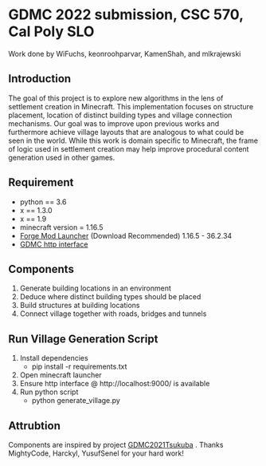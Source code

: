 # GDMC 2022 submission, CSC 570, Cal Poly SLO

Work done by WiFuchs, keonroohparvar, KamenShah, and mlkrajewski

## Introduction
 The goal of this project is to explore new algorithms in the lens of settlement creation in Minecraft. This implementation focuses on structure placement, location of distinct building types and village connection mechanisms. Our goal was to improve upon previous works and furthermore achieve village layouts that are analogous to what could be seen in the world. While this work is domain specific to Minecraft, the frame of logic used in settlement creation may help improve procedural content generation used in other games. 

 
## Requirement
* python == 3.6
* x == 1.3.0
* x == 1.9
* minecraft version = 1.16.5
* [Forge Mod Launcher] (Download Recommended) 1.16.5 - 36.2.34
* [GDMC http interface]

## Components
1. Generate building locations in an environment
2. Deduce where distinct building types should be placed
3. Build structures at building locations
4. Connect village together with roads, bridges and tunnels


## Run Village Generation Script

1. Install dependencies
    * pip install -r requirements.txt
2. Open minecraft launcher
3. Ensure http interface @ http://localhost:9000/ is available
4. Run python script
    * python generate_village.py


## Attrubtion
Components are inspired by project [GDMC2021Tsukuba] . Thanks MightyCode, Harckyl, YusufSenel for your hard work!



[GDMC2021Tsukuba]: <https://github.com/MightyCode/GDMC2021Tsukuba>

[GDMC http interface]:  <https://github.com/nilsgawlik/gdmc_http_interface> 

[Forge Mod Launcher]: <https://files.minecraftforge.net/net/minecraftforge/forge/index_1.16.5.html>
